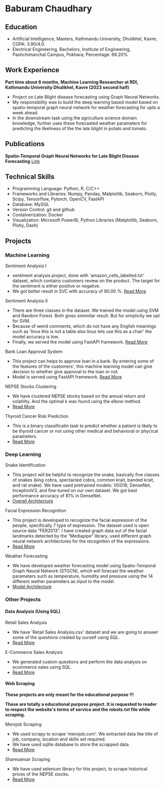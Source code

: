 # Baburam Chaudhary

## Education
- Artificial Intelligence, Masters, Kathmandu University, Dhulikhel, Kavre; CGPA: 3.90/4.0.
- Electrical Engineering, Bachelors, Institute of Engineering, Pashchimanchal Campus, Pokhara; Percentage: 68.20%

## Work Experience
**Part time about 6 months, Machine Learning Researcher at RDI, Kathmandu University Dhulikhel, Kavre (2023 second half)**
- Project on Late Blight disease forecasting using Graph Neural Networks.
- My responsibility was to build the deep learning based model based on spatio-temporal graph neural network for weather forecasting for upto a week ahead.
- In the downstream task using the agriculture science domain knowledge, further uses these forecasted weather parameters for predicting the likeliness of the the late blight in potato and tomato.

## Publications
**Spatio-Temporal Graph Neural Networks for Late Blight Disease Forecasting**
[Link](http://ijictdc.kasdc.or.kr/journal/article.php?code=92101&vol=9)

## Technical Skills
- Programming Language: Python, R, C/C++
- Frameworks and Libraries: Numpy, Pandas, Matplotlib, Seaborn, Plotly, Scipy, Tensorflow, Pytorch, OpenCV, FastAPI
- Database: MySQL
- Version Control: git and github
- Containerization: Docker
- Visualization: Microsoft PowerBi, Python Libraries (Matplotlib, Seaborn, Plotly, Dash)

## Projects
### Machine Learning

Sentiment Analysis I
- sentiment analysis project, done with 'amazon_cells_labelled.txt' dataset, which contains customers review on the product. The target for the sentiment is either positive or negative.
- We got better result in SVC with accuracy of 80.00 %. [Read More](https://github.com/Baburam208/NLP-Projects/tree/main/sentiment%20analysis%20I)

Sentiment Analysis II
- There are three classes in the dataset. We trained the model using SVM and Random Forest. Both gives simimilar result. But for simplicity we opt for SVM.
- Because of weird comments, which do not have any English meanings such as 'linus this is not a table also linus lets use this as a chair' the model accuracy is low.
- Finally, we served the model using FastAPI framework. [Read More](https://github.com/Baburam208/NLP-Projects/tree/main/sentiment%20analysis%20II)

Bank Loan Approval System
- This project can helps to approve loan in a bank. By entering some of the features of the customers', this machine learning model can give decision to whether give approval to the loan or not.
- Model is served using FastAPI framework. [Read More](https://github.com/Baburam208/ML_Projects/tree/main/Bank%20Loan)

NEPSE Stocks Clustering
- We have clustered NEPSE stocks based on the annual return and volatility. And the optimal k was found using the elbow method.
- [Read More](https://github.com/Baburam208/ML_Projects/tree/main/KMeans%20Clustering)

Thyroid Cancer Risk Prediction
- This is a binary classificatin task to predict whether a patient is likely to be thyroid cancer or not using other medical and behavioral or phycical parameters.
- [Read More](https://github.com/Baburam208/ML_Projects/tree/main/Thyroid%20Cancer%20Risk%20Prediction)

### Deep Learning

Snake Identification
- This project will be helpful to recognize the snake, basically five classes of snakes (king cobra, spectacled cobra, common krait, banded krait, and rat snake). 
  We have used pretrained models: VGG16, DenseNet, InceptionV3, and fine-tuned on our own dataset. We got best performance accuracy of 81% in DenseNet.
- [Overall Architecture](https://baburam208.github.io/baburamchaudhary.github.io/images/Snake%20Classification%20Architecture%20Diagram.png)

Facial Expression Recognition
- This project is developed to recognize the facial expression of the people,
specifically 7 type of expression. The dataset used is open source data “FER2013”. I have created graph data
out of the facial landmarks detected by the “Mediapipe” library, used different graph neural network
architectures for the recognition of the expressions.
- [Read More](https://github.com/Baburam208/GNNs-Projects)

Weather Forecasting
- We have developed weather forecasting model using Spatio-Temporal Graph Neural Network (STGCN), which will forecast the weather parameters such as temperature, humidity and pressure using the 14 different wether parameters as input to the model.
- [Model Architecture](https://baburam208.github.io/baburamchaudhary.github.io/images/Network%20Diagram.drawio.png)

### Other Projects

#### Data Analysis (Using SQL)

Retail Sales Analysis
- We have 'Retail Sales Analysis.csv' dataset and we are going to answer some of the questions created by ourself using SQL.
- [Read More](https://github.com/Baburam208/SQL/tree/main/Retail-Sales-Analysis)

E-Commerce Sales Analysis
- We generated custom questions and perform the data analysis on ecommerce sales using SQL.
- [Read More](https://github.com/Baburam208/SQL/tree/main/E-Commerce-Sales)

#### Web Scraping

**These projects are only meant for the educational purpose !!!**

**These are totally a educational purpose project. It is requested to reader to respect the website's terms of service and the robots.txt file while scraping.**

Merojob Scraping
- We used scrapy to scrape 'merojob.com'. We extracted data like title of job, company, location and skills set required. 
- We have used sqlite database to store the scrapped data.
- [Read More](https://github.com/Baburam208/Web-Crawling)

Sharesansar Scraping

- We have used selenium library for this project, to scrape historical prices of the NEPSE stocks.
- [Read More](https://github.com/Baburam208/Scrapper/tree/main/ss%20scraping)
